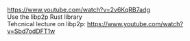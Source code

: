 https://www.youtube.com/watch?v=2v6KqRB7adg  
Use the libp2p Rust library  
Tehcnical lecture on libp2p: https://www.youtube.com/watch?v=Sbd7odDFT1w   
